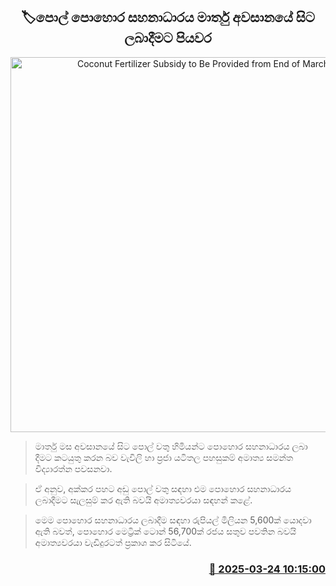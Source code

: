 <p align='center'><b><h2 align='center' title='Coconut Fertilizer Subsidy to Be Provided from End of March'>🏷පොල් පොහොර සහනාධාරය මාර්තු අවසානයේ සිට ලබාදීමට පියවර </h2></b></p>
<p align='center'><img src='https://helakuru.sgp1.cdn.digitaloceanspaces.com/esana/images/lib/cocount-archived.jpg' width='600' alt='Coconut Fertilizer Subsidy to Be Provided from End of March'></p>

> මාර්තු මස අවසානයේ සිට පොල් වතු හිමියන්ට පොහොර සහනාධාරය ලබා දීමට කටයුතු කරන බව වැවිලි හා ප්‍රජා යටිතල පහසුකම් අමාත්‍ය සමන්ත විද්‍යාරත්න පවසනවා.

> ඒ අනුව, අක්කර පහට අඩු පොල් වතු සඳහා එම පොහොර සහනාධාරය ලබාදීමට සැලසුම් කර ඇති බවයි අමාත්‍යවරයා සඳහන් කළේ.

> මෙම පොහොර සහනාධාරය ලබාදීම සඳහා රුපියල් මිලියන 5,600ක් යොදවා ඇති බවත්, පොහොර මෙට්‍රික් ටොන් 56,700ක් රජය සතුව පවතින බවයි අමාත්‍යවරයා වැඩිදුරටත් ප්‍රකාශ කර සිටියේ.



<h3 align='right'><a href='https://www.helakuru.lk/esana/p/108581/'>📅 2025-03-24 10:15:00</a></h3>
